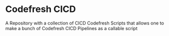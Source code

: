 # Codefresh CICD

A Repository with a collection of CICD Codefresh Scripts  that allows one to make a bunch of Codefresh CICD Pipelines as a callable script
